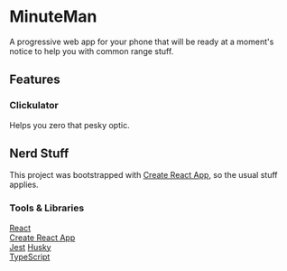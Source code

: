 # MinuteMan

A progressive web app for your phone that will be ready at a moment's notice to help you with common range stuff.

## Features
### Clickulator
Helps you zero that pesky optic.

## Nerd Stuff
This project was bootstrapped with [Create React App](https://github.com/facebook/create-react-app), so the usual stuff applies.

### Tools & Libraries
[React](https://reactjs.org/)  
[Create React App](https://github.com/facebook/create-react-app)  
[Jest](https://jestjs.io/) 
[Husky](https://github.com/typicode/husky)  
[TypeScript](https://www.typescriptlang.org/)   
